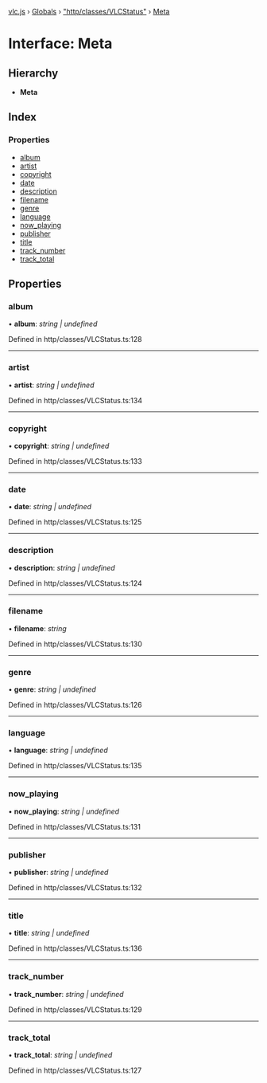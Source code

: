[vlc.js](../README.md) › [Globals](../globals.md) › ["http/classes/VLCStatus"](../modules/_http_classes_vlcstatus_.md) › [Meta](_http_classes_vlcstatus_.meta.md)

# Interface: Meta

## Hierarchy

* **Meta**

## Index

### Properties

* [album](_http_classes_vlcstatus_.meta.md#album)
* [artist](_http_classes_vlcstatus_.meta.md#artist)
* [copyright](_http_classes_vlcstatus_.meta.md#copyright)
* [date](_http_classes_vlcstatus_.meta.md#date)
* [description](_http_classes_vlcstatus_.meta.md#description)
* [filename](_http_classes_vlcstatus_.meta.md#filename)
* [genre](_http_classes_vlcstatus_.meta.md#genre)
* [language](_http_classes_vlcstatus_.meta.md#language)
* [now_playing](_http_classes_vlcstatus_.meta.md#now_playing)
* [publisher](_http_classes_vlcstatus_.meta.md#publisher)
* [title](_http_classes_vlcstatus_.meta.md#title)
* [track_number](_http_classes_vlcstatus_.meta.md#track_number)
* [track_total](_http_classes_vlcstatus_.meta.md#track_total)

## Properties

###  album

• **album**: *string | undefined*

Defined in http/classes/VLCStatus.ts:128

___

###  artist

• **artist**: *string | undefined*

Defined in http/classes/VLCStatus.ts:134

___

###  copyright

• **copyright**: *string | undefined*

Defined in http/classes/VLCStatus.ts:133

___

###  date

• **date**: *string | undefined*

Defined in http/classes/VLCStatus.ts:125

___

###  description

• **description**: *string | undefined*

Defined in http/classes/VLCStatus.ts:124

___

###  filename

• **filename**: *string*

Defined in http/classes/VLCStatus.ts:130

___

###  genre

• **genre**: *string | undefined*

Defined in http/classes/VLCStatus.ts:126

___

###  language

• **language**: *string | undefined*

Defined in http/classes/VLCStatus.ts:135

___

###  now_playing

• **now_playing**: *string | undefined*

Defined in http/classes/VLCStatus.ts:131

___

###  publisher

• **publisher**: *string | undefined*

Defined in http/classes/VLCStatus.ts:132

___

###  title

• **title**: *string | undefined*

Defined in http/classes/VLCStatus.ts:136

___

###  track_number

• **track_number**: *string | undefined*

Defined in http/classes/VLCStatus.ts:129

___

###  track_total

• **track_total**: *string | undefined*

Defined in http/classes/VLCStatus.ts:127
